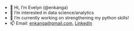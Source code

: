 - 👋 Hi, I’m Evelyn (@enkanga)
- 👀 I’m interested in data science/analytics
- 🌱 I’m currently working on strengthening my python skills!
- 📫 Email: <a href="mailto:enkanga@gmail.com">enkanga@gmail.com</a>, <a href="https://www.linkedin.com/in/enkanga/" target="_blank">LinkedIn</a>
  

<!---
enkanga/enkanga is a ✨ special ✨ repository because its `README.md` (this file) appears on your GitHub profile.
You can click the Preview link to take a look at your changes.
--->
